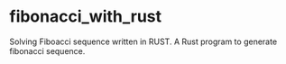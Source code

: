 # fibonacci_with_rust
Solving Fiboacci sequence written in RUST.
A Rust program to generate fibonacci sequence.
